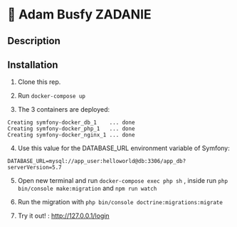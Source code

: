# 🐳 Adam Busfy ZADANIE

## Description

## Installation

1. Clone this rep.

2. Run `docker-compose up`

3. The 3 containers are deployed: 

```
Creating symfony-docker_db_1    ... done
Creating symfony-docker_php_1   ... done
Creating symfony-docker_nginx_1 ... done
```

4. Use this value for the DATABASE_URL environment variable of Symfony:

```
DATABASE_URL=mysql://app_user:helloworld@db:3306/app_db?serverVersion=5.7
```

5. Open new terminal and run `docker-compose exec php sh` , inside run `php bin/console make:migration` and `npm run watch`

6. Run the migration with `php bin/console doctrine:migrations:migrate`

7. Try it out! : http://127.0.0.1/login

